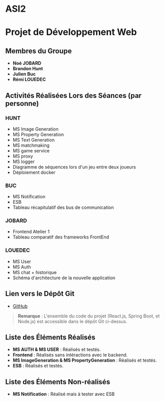 # ASI2

Projet de Développement Web
===========================

Membres du Groupe
-----------------

-   **Noé JOBARD**  
-   **Brandon Hunt**  
-   **Julien Buc**  
-   **Rémi LOUEDEC**  

Activités Réalisées Lors des Séances (par personne)
---------------------------------------------------

### HUNT

-   MS Image Generation
-   MS Property Generation
-   MS Text Generation
-   MS matchmaking
-   MS game service
-   MS proxy
-   MS logger
-   Diagramme de séquences lors d'un jeu entre deux joueurs
-   Déploiement docker

### BUC

-   MS Notification
-   ESB
-   Tableau récapitulatif des bus de communication

### JOBARD

-   Frontend Atelier 1
-   Tableau comparatif des frameworks FrontEnd

### LOUEDEC

-   MS User
-   MS Auth
-   MS chat + historique
-   Schéma d'architecture de la nouvelle application

Lien vers le Dépôt Git
----------------------

-   [GitHub](https://github.com/Ashersxm/ASI2.git)

> **Remarque** : L'ensemble du code du projet (React.js, Spring Boot, et Node.js) est accessible dans le dépôt Git ci-dessus.

Liste des Éléments Réalisés
---------------------------

-   **MS AUTH & MS USER** : Réalisés et testés.
-   **Frontend** : Réalisés sans intéractions avec le backend.
-   **MS ImageGeneration & MS PropertyGeneration** : Réalisés et testés.
-   **ESB** : Réalisés et testés.

Liste des Éléments Non-réalisés
-------------------------------

-   **MS Notification** : Réalisé mais à tester avec ESB


